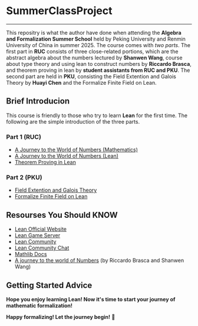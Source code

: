 # SummerClassProject 

---

This repositry is what the author have done when attending the **Algebra and Formalization Summer School** held by Peking University and Renmin University of China in summer 2025. The course comes with *two parts*. The first part in **RUC** consists of three close-related portions, which are the abstract algebra about the numbers lectured by **Shanwen Wang**, course about type theory and using lean to construct numbers by **Riccardo Brasca**, and theorem proving in lean by **student assistants from RUC and PKU**. The second part are held in **PKU**, consisting the Field Extention and Galois Theory by **Huayi Chen** and the Formalize Finite Field on Lean. 


## Brief Introducion 
This course is friendly to those who try to learn **Lean** for the first time. The following are the simple introduction of the three parts.

### Part 1 (RUC)
- [A Journey to the World of Numbers (Mathematics)](./Math_Notes/Numbers) 
- [A Journey to the World of Numbers (Lean)](./Lean_Code/Numbers)
- [Theorem Proving in Lean](./Lean_Code/Theorem_Proving_in_Lean/)


### Part 2 (PKU)
- [Field Extention and Galois Theory](./Math_Notes/Galois_Theory/)
- [Formalize Finite Field on Lean](./Lean_Code/Final_Presentation/)


## Resourses You Should KNOW
- [Lean Official Website](https://lean-lang.org/)
- [Lean Game Server](https://adam.math.hhu.de/)
- [Lean Community](https://leanprover-community.github.io/)
- [Lean Community Chat](https://leanprover.zulipchat.com/)
- [Mathlib Docs](https://leanprover-community.github.io/mathlib4_docs/index.html)
- [A journey to the world of Numbers](https://riccardobrasca.github.io/Numbers/)  (by Riccardo Brasca and Shanwen Wang)

## Getting Started Advice




**Hope you enjoy learning Lean! Now it's time to start your journey of mathematic formalization!**

**Happy formalizing! Let the journey begin!** 🚀



